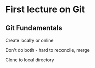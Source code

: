 # First lecture on Git

## Git Fundamentals


Create locally or online

Don't do both - hard to reconcile, merge

Clone to local directory
